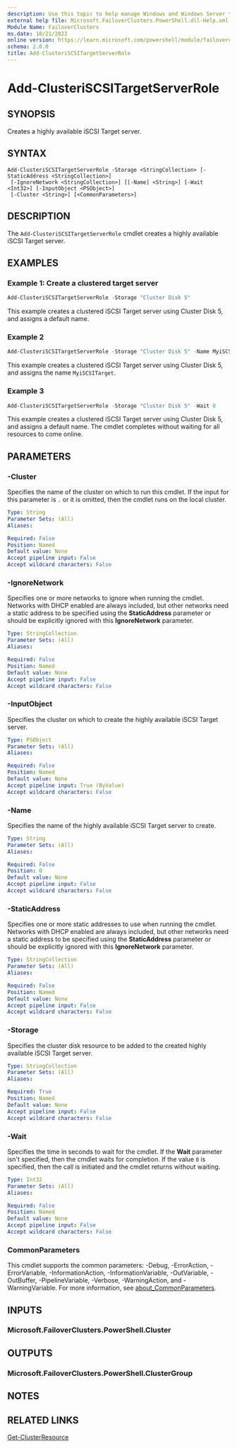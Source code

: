 ```yaml
---
description: Use this topic to help manage Windows and Windows Server technologies with Windows PowerShell.
external help file: Microsoft.FailoverClusters.PowerShell.dll-Help.xml
Module Name: FailoverClusters
ms.date: 10/21/2022
online version: https://learn.microsoft.com/powershell/module/failoverclusters/add-clusteriscsitargetserverrole?view=windowsserver2022-ps&wt.mc_id=ps-gethelp
schema: 2.0.0
title: Add-ClusteriSCSITargetServerRole
---
```


# Add-ClusteriSCSITargetServerRole

## SYNOPSIS
Creates a highly available iSCSI Target server.

## SYNTAX

```
Add-ClusteriSCSITargetServerRole -Storage <StringCollection> [-StaticAddress <StringCollection>]
 [-IgnoreNetwork <StringCollection>] [[-Name] <String>] [-Wait <Int32>] [-InputObject <PSObject>]
 [-Cluster <String>] [<CommonParameters>]
```

## DESCRIPTION

The `Add-ClusteriSCSITargetServerRole` cmdlet creates a highly available iSCSI Target server.

## EXAMPLES

### Example 1: Create a clustered target server

```powershell
Add-ClusteriSCSITargetServerRole -Storage "Cluster Disk 5"
```

This example creates a clustered iSCSI Target server using Cluster Disk 5, and assigns a default
name.

### Example 2

```powershell
Add-ClusteriSCSITargetServerRole -Storage "Cluster Disk 5" -Name MyiSCSITarget
```

This example creates a clustered iSCSI Target server using Cluster Disk 5, and assigns the name
`MyiSCSITarget`.

### Example 3

```powershell
Add-ClusteriSCSITargetServerRole -Storage "Cluster Disk 5" -Wait 0
```

This example creates a clustered iSCSI Target server using Cluster Disk 5, and assigns a default
name. The cmdlet completes without waiting for all resources to come online.

## PARAMETERS

### -Cluster

Specifies the name of the cluster on which to run this cmdlet. If the input for this parameter is
`.` or it is omitted, then the cmdlet runs on the local cluster.

```yaml
Type: String
Parameter Sets: (All)
Aliases: 

Required: False
Position: Named
Default value: None
Accept pipeline input: False
Accept wildcard characters: False
```

### -IgnoreNetwork

Specifies one or more networks to ignore when running the cmdlet. Networks with DHCP enabled are
always included, but other networks need a static address to be specified using the
**StaticAddress** parameter or should be explicitly ignored with this **IgnoreNetwork** parameter.

```yaml
Type: StringCollection
Parameter Sets: (All)
Aliases: 

Required: False
Position: Named
Default value: None
Accept pipeline input: False
Accept wildcard characters: False
```

### -InputObject

Specifies the cluster on which to create the highly available iSCSI Target server.

```yaml
Type: PSObject
Parameter Sets: (All)
Aliases: 

Required: False
Position: Named
Default value: None
Accept pipeline input: True (ByValue)
Accept wildcard characters: False
```

### -Name

Specifies the name of the highly available iSCSI Target server to create.

```yaml
Type: String
Parameter Sets: (All)
Aliases: 

Required: False
Position: 0
Default value: None
Accept pipeline input: False
Accept wildcard characters: False
```

### -StaticAddress

Specifies one or more static addresses to use when running the cmdlet. Networks with DHCP enabled
are always included, but other networks need a static address to be specified using the
**StaticAddress** parameter or should be explicitly ignored with this **IgnoreNetwork** parameter.

```yaml
Type: StringCollection
Parameter Sets: (All)
Aliases: 

Required: False
Position: Named
Default value: None
Accept pipeline input: False
Accept wildcard characters: False
```

### -Storage

Specifies the cluster disk resource to be added to the created highly available iSCSI Target server.

```yaml
Type: StringCollection
Parameter Sets: (All)
Aliases: 

Required: True
Position: Named
Default value: None
Accept pipeline input: False
Accept wildcard characters: False
```

### -Wait

Specifies the time in seconds to wait for the cmdlet. If the **Wait** parameter isn't specified,
then the cmdlet waits for completion. If the value `0` is specified, then the call is initiated and
the cmdlet returns without waiting.

```yaml
Type: Int32
Parameter Sets: (All)
Aliases: 

Required: False
Position: Named
Default value: None
Accept pipeline input: False
Accept wildcard characters: False
```

### CommonParameters

This cmdlet supports the common parameters: -Debug, -ErrorAction, -ErrorVariable,
-InformationAction, -InformationVariable, -OutVariable, -OutBuffer, -PipelineVariable, -Verbose,
-WarningAction, and -WarningVariable. For more information, see
[about_CommonParameters](https://go.microsoft.com/fwlink/?LinkID=113216).

## INPUTS

### Microsoft.FailoverClusters.PowerShell.Cluster

## OUTPUTS

### Microsoft.FailoverClusters.PowerShell.ClusterGroup

## NOTES

## RELATED LINKS

[Get-ClusterResource](./Get-ClusterResource.md)
